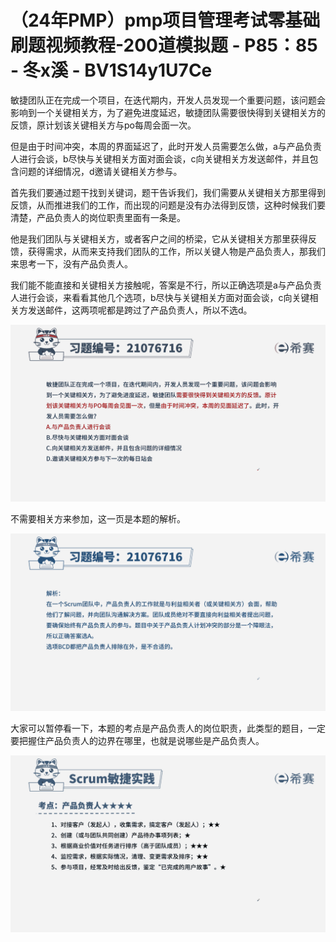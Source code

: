 # （24年PMP）pmp项目管理考试零基础刷题视频教程-200道模拟题 - P85：85 - 冬x溪 - BV1S14y1U7Ce

敏捷团队正在完成一个项目，在迭代期内，开发人员发现一个重要问题，该问题会影响到一个关键相关方，为了避免进度延迟，敏捷团队需要很快得到关键相关方的反馈，原计划该关键相关方与po每周会面一次。

但是由于时间冲突，本周的界面延迟了，此时开发人员需要怎么做，a与产品负责人进行会谈，b尽快与关键相关方面对面会谈，c向关键相关方发送邮件，并且包含问题的详细情况，d邀请关键相关方参与。

首先我们要通过题干找到关键词，题干告诉我们，我们需要从关键相关方那里得到反馈，从而推进我们的工作，而出现的问题是没有办法得到反馈，这种时候我们要清楚，产品负责人的岗位职责里面有一条是。

他是我们团队与关键相关方，或者客户之间的桥梁，它从关键相关方那里获得反馈，获得需求，从而来支持我们团队的工作，所以关键人物是产品负责人，那我们来思考一下，没有产品负责人。

我们能不能直接和关键相关方接触呢，答案是不行，所以正确选项是a与产品负责人进行会谈，来看看其他几个选项，b尽快与关键相关方面对面会谈，c向关键相关方发送邮件，这两项呢都是跨过了产品负责人，所以不选d。



![](img/2ca2cf8f5cec4f044d807d8887c66ec0_1.png)

不需要相关方来参加，这一页是本题的解析。

![](img/2ca2cf8f5cec4f044d807d8887c66ec0_3.png)

大家可以暂停看一下，本题的考点是产品负责人的岗位职责，此类型的题目，一定要把握住产品负责人的边界在哪里，也就是说哪些是产品负责人。



![](img/2ca2cf8f5cec4f044d807d8887c66ec0_5.png)